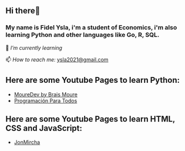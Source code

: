 ## Hi there🖖
### My name is Fidel Ysla, i'm a student of Economics, i'm also learning Python and other languages like Go, R, SQL.

🌱 *I’m currently learning*

📫 *How to reach me:* [ysla2021@gmail.com](mailto:ysla2021@gmail.com)

## Here are some Youtube Pages to learn Python:
- [MoureDev by Brais Moure](https://www.youtube.com/@mouredev)
- [Programación Para Todos](https://www.youtube.com/c/ProgramacionParaTodosMX)

## Here are some Youtube Pages to learn HTML, CSS and JavaScript:
- [JonMircha](https://www.youtube.com/@jonmircha)

<!--
**fidelysla/fidelysla** is a ✨ _special_ ✨ repository because its `README.md` (this file) appears on your GitHub profile.

Here are some ideas to get you started:

- 🔭 I’m currently working on ...
- 🌱 I’m currently learning ...
- 👯 I’m looking to collaborate on ...
- 🤔 I’m looking for help with ...
- 💬 Ask me about ...
- 📫 How to reach me: ...
- 😄 Pronouns: ...
- ⚡ Fun fact: ...
-->
